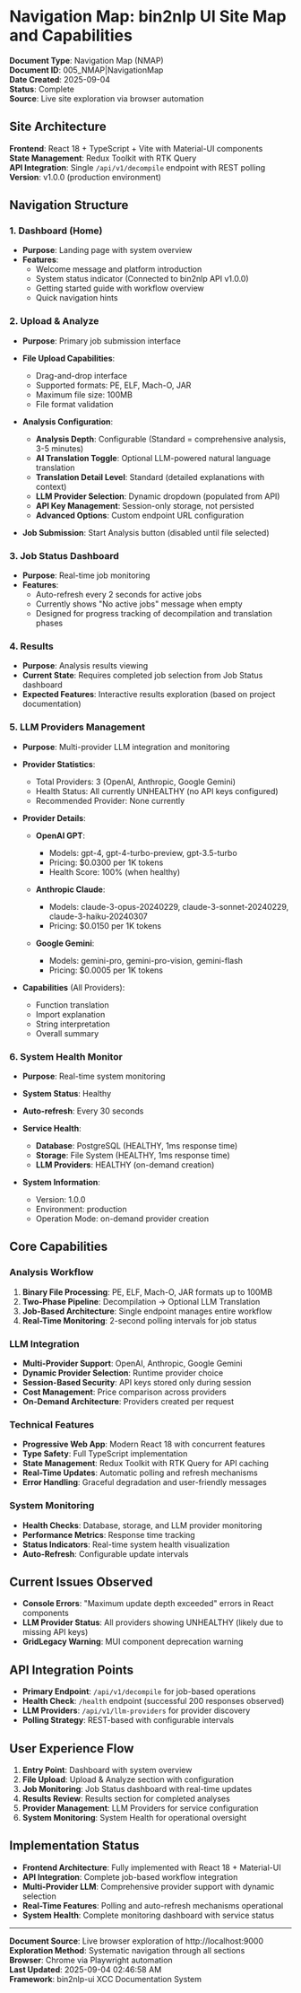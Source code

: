 # Navigation Map: bin2nlp UI Site Map and Capabilities

**Document Type**: Navigation Map (NMAP)  
**Document ID**: 005_NMAP|NavigationMap  
**Date Created**: 2025-09-04  
**Status**: Complete  
**Source**: Live site exploration via browser automation  

## Site Architecture
**Frontend**: React 18 + TypeScript + Vite with Material-UI components  
**State Management**: Redux Toolkit with RTK Query  
**API Integration**: Single `/api/v1/decompile` endpoint with REST polling  
**Version**: v1.0.0 (production environment)

## Navigation Structure

### 1. Dashboard (Home)
- **Purpose**: Landing page with system overview
- **Features**:
  - Welcome message and platform introduction
  - System status indicator (Connected to bin2nlp API v1.0.0)
  - Getting started guide with workflow overview
  - Quick navigation hints

### 2. Upload & Analyze
- **Purpose**: Primary job submission interface
- **File Upload Capabilities**:
  - Drag-and-drop interface
  - Supported formats: PE, ELF, Mach-O, JAR
  - Maximum file size: 100MB
  - File format validation

- **Analysis Configuration**:
  - **Analysis Depth**: Configurable (Standard = comprehensive analysis, 3-5 minutes)
  - **AI Translation Toggle**: Optional LLM-powered natural language translation
  - **Translation Detail Level**: Standard (detailed explanations with context)
  - **LLM Provider Selection**: Dynamic dropdown (populated from API)
  - **API Key Management**: Session-only storage, not persisted
  - **Advanced Options**: Custom endpoint URL configuration

- **Job Submission**: Start Analysis button (disabled until file selected)

### 3. Job Status Dashboard
- **Purpose**: Real-time job monitoring
- **Features**:
  - Auto-refresh every 2 seconds for active jobs
  - Currently shows "No active jobs" message when empty
  - Designed for progress tracking of decompilation and translation phases

### 4. Results
- **Purpose**: Analysis results viewing
- **Current State**: Requires completed job selection from Job Status dashboard
- **Expected Features**: Interactive results exploration (based on project documentation)

### 5. LLM Providers Management
- **Purpose**: Multi-provider LLM integration and monitoring
- **Provider Statistics**:
  - Total Providers: 3 (OpenAI, Anthropic, Google Gemini)
  - Health Status: All currently UNHEALTHY (no API keys configured)
  - Recommended Provider: None currently

- **Provider Details**:
  - **OpenAI GPT**:
    - Models: gpt-4, gpt-4-turbo-preview, gpt-3.5-turbo
    - Pricing: $0.0300 per 1K tokens
    - Health Score: 100% (when healthy)
  
  - **Anthropic Claude**:
    - Models: claude-3-opus-20240229, claude-3-sonnet-20240229, claude-3-haiku-20240307
    - Pricing: $0.0150 per 1K tokens
  
  - **Google Gemini**:
    - Models: gemini-pro, gemini-pro-vision, gemini-flash
    - Pricing: $0.0005 per 1K tokens

- **Capabilities** (All Providers):
  - Function translation
  - Import explanation
  - String interpretation
  - Overall summary

### 6. System Health Monitor
- **Purpose**: Real-time system monitoring
- **System Status**: Healthy
- **Auto-refresh**: Every 30 seconds

- **Service Health**:
  - **Database**: PostgreSQL (HEALTHY, 1ms response time)
  - **Storage**: File System (HEALTHY, 1ms response time) 
  - **LLM Providers**: HEALTHY (on-demand creation)

- **System Information**:
  - Version: 1.0.0
  - Environment: production
  - Operation Mode: on-demand provider creation

## Core Capabilities

### Analysis Workflow
1. **Binary File Processing**: PE, ELF, Mach-O, JAR formats up to 100MB
2. **Two-Phase Pipeline**: Decompilation → Optional LLM Translation
3. **Job-Based Architecture**: Single endpoint manages entire workflow
4. **Real-Time Monitoring**: 2-second polling intervals for job status

### LLM Integration
- **Multi-Provider Support**: OpenAI, Anthropic, Google Gemini
- **Dynamic Provider Selection**: Runtime provider choice
- **Session-Based Security**: API keys stored only during session
- **Cost Management**: Price comparison across providers
- **On-Demand Architecture**: Providers created per request

### Technical Features
- **Progressive Web App**: Modern React 18 with concurrent features
- **Type Safety**: Full TypeScript implementation
- **State Management**: Redux Toolkit with RTK Query for API caching
- **Real-Time Updates**: Automatic polling and refresh mechanisms
- **Error Handling**: Graceful degradation and user-friendly messages

### System Monitoring
- **Health Checks**: Database, storage, and LLM provider monitoring
- **Performance Metrics**: Response time tracking
- **Status Indicators**: Real-time system health visualization
- **Auto-Refresh**: Configurable update intervals

## Current Issues Observed
- **Console Errors**: "Maximum update depth exceeded" errors in React components
- **LLM Provider Status**: All providers showing UNHEALTHY (likely due to missing API keys)
- **GridLegacy Warning**: MUI component deprecation warning

## API Integration Points
- **Primary Endpoint**: `/api/v1/decompile` for job-based operations
- **Health Check**: `/health` endpoint (successful 200 responses observed)
- **LLM Providers**: `/api/v1/llm-providers` for provider discovery
- **Polling Strategy**: REST-based with configurable intervals

## User Experience Flow
1. **Entry Point**: Dashboard with system overview
2. **File Upload**: Upload & Analyze section with configuration
3. **Job Monitoring**: Job Status dashboard with real-time updates
4. **Results Review**: Results section for completed analyses
5. **Provider Management**: LLM Providers for service configuration
6. **System Monitoring**: System Health for operational oversight

## Implementation Status
- **Frontend Architecture**: Fully implemented with React 18 + Material-UI
- **API Integration**: Complete job-based workflow integration
- **Multi-Provider LLM**: Comprehensive provider support with dynamic selection
- **Real-Time Features**: Polling and auto-refresh mechanisms operational
- **System Health**: Complete monitoring dashboard with service status

---

**Document Source**: Live browser exploration of http://localhost:9000  
**Exploration Method**: Systematic navigation through all sections  
**Browser**: Chrome via Playwright automation  
**Last Updated**: 2025-09-04 02:46:58 AM  
**Framework**: bin2nlp-ui XCC Documentation System